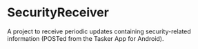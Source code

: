 SecurityReceiver
================

A project to receive periodic updates containing security-related information (POSTed from the Tasker App for Android).
